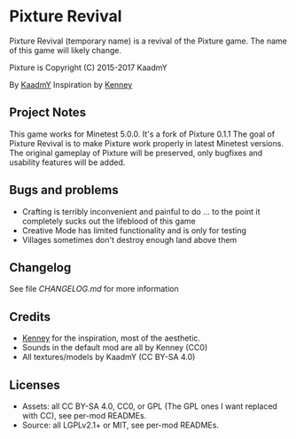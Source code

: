 # Pixture Revival
Pixture Revival (temporary name) is a revival of the Pixture game.
The name of this game will likely change.

Pixture is Copyright (C) 2015-2017 KaadmY

By [KaadmY](https://github.com/kaadmy)
Inspiration by [Kenney](http://kenney.nl)

## Project Notes

This game works for Minetest 5.0.0. It's a fork of Pixture 0.1.1
The goal of Pixture Revival is to make Pixture work properly in
latest Minetest versions.
The original gameplay of Pixture will be preserved, only bugfixes
and usability features will be added.

## Bugs and problems

- Crafting is terribly inconvenient and painful to do ... to the
  point it completely sucks out the lifeblood of this game
- Creative Mode has limited functionality and is only for testing
- Villages sometimes don't destroy enough land above them

## Changelog

See file *CHANGELOG.md* for more information

## Credits

- [Kenney](http://kenney.nl) for the inspiration, most of the aesthetic.
- Sounds in the default mod are all by Kenney (CC0)
- All textures/models by KaadmY (CC BY-SA 4.0)

## Licenses

- Assets: all CC BY-SA 4.0, CC0, or GPL (The GPL ones I want replaced with CC),
 see per-mod READMEs.
- Source: all LGPLv2.1+ or MIT, see per-mod READMEs.
